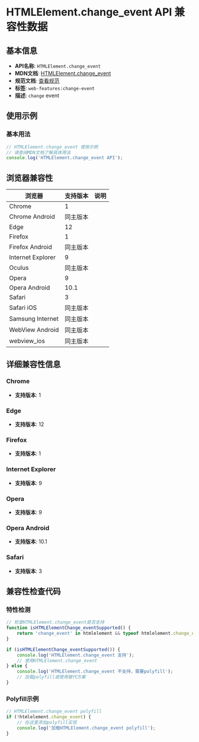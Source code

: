 # HTMLElement.change_event API 兼容性数据

## 基本信息

- **API名称**: `HTMLElement.change_event`
- **MDN文档**: [HTMLElement.change_event](https://developer.mozilla.org/docs/Web/API/HTMLElement/change_event)
- **规范文档**: [查看规范](https://html.spec.whatwg.org/multipage/indices.html#event-change,https://html.spec.whatwg.org/multipage/webappapis.html#handler-onchange)
- **标签**: `web-features:change-event`
- **描述**: `change` event

## 使用示例

### 基本用法

```javascript
// HTMLElement.change_event 使用示例
// 请查阅MDN文档了解具体用法
console.log('HTMLElement.change_event API');
```

## 浏览器兼容性

| 浏览器 | 支持版本 | 说明 |
|--------|----------|------|
| Chrome | 1 |  |
| Chrome Android | 同主版本 |  |
| Edge | 12 |  |
| Firefox | 1 |  |
| Firefox Android | 同主版本 |  |
| Internet Explorer | 9 |  |
| Oculus | 同主版本 |  |
| Opera | 9 |  |
| Opera Android | 10.1 |  |
| Safari | 3 |  |
| Safari iOS | 同主版本 |  |
| Samsung Internet | 同主版本 |  |
| WebView Android | 同主版本 |  |
| webview_ios | 同主版本 |  |

## 详细兼容性信息

### Chrome

- **支持版本**: 1

### Edge

- **支持版本**: 12

### Firefox

- **支持版本**: 1

### Internet Explorer

- **支持版本**: 9

### Opera

- **支持版本**: 9

### Opera Android

- **支持版本**: 10.1

### Safari

- **支持版本**: 3

## 兼容性检查代码

### 特性检测

```javascript
// 检查HTMLElement.change_event是否支持
function isHTMLElementChange_eventSupported() {
    return 'change_event' in htmlelement && typeof htmlelement.change_event === 'function';
}

if (isHTMLElementChange_eventSupported()) {
    console.log('HTMLElement.change_event 支持');
    // 使用HTMLElement.change_event
} else {
    console.log('HTMLElement.change_event 不支持，需要polyfill');
    // 加载polyfill或使用替代方案
}
```

### Polyfill示例

```javascript
// HTMLElement.change_event polyfill
if (!htmlelement.change_event) {
    // 在这里添加polyfill实现
    console.log('加载HTMLElement.change_event polyfill');
}
```

